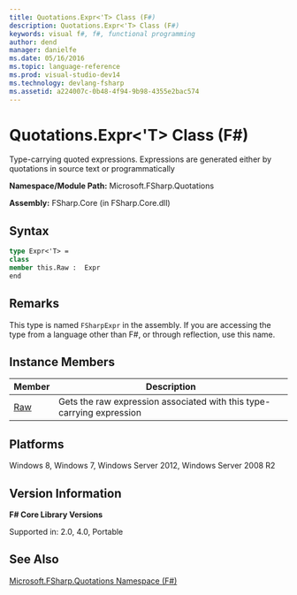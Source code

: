 ```yaml
---
title: Quotations.Expr<'T> Class (F#)
description: Quotations.Expr<'T> Class (F#)
keywords: visual f#, f#, functional programming
author: dend
manager: danielfe
ms.date: 05/16/2016
ms.topic: language-reference
ms.prod: visual-studio-dev14
ms.technology: devlang-fsharp
ms.assetid: a224007c-0b48-4f94-9b98-4355e2bac574
---
```


# Quotations.Expr<'T> Class (F#)

Type-carrying quoted expressions. Expressions are generated either by quotations in source text or programmatically

**Namespace/Module Path:** Microsoft.FSharp.Quotations

**Assembly:** FSharp.Core (in FSharp.Core.dll)


## Syntax

```fsharp
type Expr<'T> =
class
member this.Raw :  Expr
end
```

## Remarks
This type is named `FSharpExpr` in the assembly. If you are accessing the type from a language other than F#, or through reflection, use this name.


## Instance Members


|Member|Description|
|------|-----------|
|[Raw](https://msdn.microsoft.com/library/47fb94f1-e77f-4c68-aabc-2b0ba40d59c2)|Gets the raw expression associated with this type-carrying expression|

## Platforms
Windows 8, Windows 7, Windows Server 2012, Windows Server 2008 R2


## Version Information
**F# Core Library Versions**

Supported in: 2.0, 4.0, Portable


## See Also
[Microsoft.FSharp.Quotations Namespace &#40;F&#35;&#41;](Microsoft.FSharp.Quotations-Namespace-%5BFSharp%5D.md)
